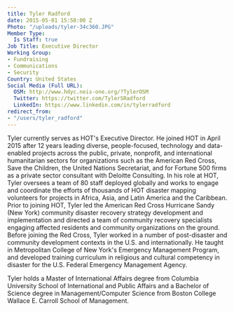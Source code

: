 ```yaml
---
title: Tyler Radford
date: 2015-05-01 15:58:00 Z
Photo: "/uploads/tyler-34c360.JPG"
Member Type:
  Is Staff: true
Job Title: Executive Director
Working Group:
- Fundraising
- Communications
- Security
Country: United States
Social Media (Full URL):
  OSM: http://www.hdyc.neis-one.org/?TylerOSM
  Twitter: https://twitter.com/TylerSRadford
  LinkedIn: https://www.linkedin.com/in/tylerradford
redirect_from:
- "/users/tyler_radford"
---
```


Tyler currently serves as HOT's Executive Director. He joined HOT in April 2015 after 12 years leading diverse, people-focused, technology and data-enabled projects across the public, private, nonprofit, and international humanitarian sectors for organizations such as the American Red Cross, Save the Children, the United Nations Secretariat, and for Fortune 500 firms as a private sector consultant with Deloitte Consulting. In his role at HOT, Tyler oversees a team of 80 staff deployed globally and works to engage and coordinate the efforts of thousands of HOT disaster mapping volunteers for projects in Africa, Asia, and Latin America and the Caribbean. Prior to joining HOT, Tyler led the American Red Cross Hurricane Sandy (New York) community disaster recovery strategy development and implementation and directed a team of community recovery specialists engaging affected residents and community organizations on the ground. Before joining the Red Cross, Tyler worked in a number of post-disaster and community development contexts in the U.S. and internationally. He taught in Metropolitan College of New York's Emergency Management Program, and developed training curriculum in religious and cultural competency in disaster for the U.S. Federal Emergency Management Agency.

Tyler holds a Master of International Affairs degree from Columbia University School of International and Public Affairs and a Bachelor of Science degree in Management/Computer Science from Boston College Wallace E. Carroll School of Management. 